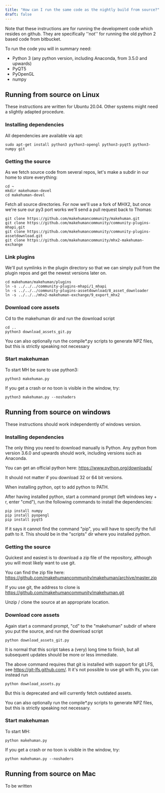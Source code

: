 ```yaml
---
title: "How can I run the same code as the nightly build from source?"
draft: false
---
```


Note that these instructions are for running the development code which resides on github. They are specifically ''not'' for running the old python 2 based code from bitbucket. 

To run the code you will in summary need:

* Python 3 (any python version, including Anaconda, from 3.5.0 and upwards)
* PyQT5
* PyOpenGL
* numpy

## Running from source on Linux

These instructions are written for Ubuntu 20.04. Other systems might need a slightly adapted procedure.

### Installing dependencies

All dependencies are available via apt:

    sudo apt-get install python3 python3-opengl python3-pyqt5 python3-numpy git 

### Getting the source

As we fetch source code from several repos, let's make a subdir in our home to store everything:

    cd ~
    mkdir makehuman-devel
    cd makehuman-devel

Fetch all source directories. For now we'll use a fork of MHX2, but once we're sure our py3 port works we'll send a pull request back to Thomas:

    git clone https://github.com/makehumancommunity/makehuman.git
    git clone https://github.com/makehumancommunity/community-plugins-mhapi.git
    git clone https://github.com/makehumancommunity/community-plugins-assetdownload.git
    git clone https://github.com/makehumancommunity/mhx2-makehuman-exchange

### Link plugins

We'll put symlinks in the plugin directory so that we can simply pull from the plugin repos and get the newest versions later on.

    cd makehuman/makehuman/plugins
    ln -s ../../../community-plugins-mhapi/1_mhapi
    ln -s ../../../community-plugins-assetdownload/8_asset_downloader
    ln -s ../../../mhx2-makehuman-exchange/9_export_mhx2

### Download core assets

Cd to the makehuman dir and run the download script

    cd ..
    python3 download_assets_git.py

You can also optionally run the compile*.py scripts to generate NPZ files, but this is strictly speaking not necessary

### Start makehuman

To start MH be sure to use python3:

    python3 makehuman.py

If you get a crash or no toon is visible in the window, try:

    python3 makehuman.py --noshaders

## Running from source on windows

These instructions should work independently of windows version. 

### Installing dependencies

The only thing you need to download manually is Python. Any python from version 3.6.0 and upwards should work, including versions such as Anaconda. 

You can get an official python here: https://www.python.org/downloads/

It should not matter if you download 32 or 64 bit versions. 

When installing python, opt to add python to PATH. 

After having installed python, start a command prompt (left windows key + r, enter "cmd"), run the following commands to install the dependencies:

    pip install numpy
    pip install pyopengl
    pip install pyqt5

If it says it cannot find the command "pip", you will have to specify the full path to it. This should be in the "scripts" dir where you installed python.

### Getting the source

Quickest and easiest is to download a zip file of the repository, although you will most likely want to use git. 

You can find the zip file here: https://github.com/makehumancommunity/makehuman/archive/master.zip

If you use git, the address to clone is https://github.com/makehumancommunity/makehuman.git

Unzip / clone the source at an appropriate location. 

### Download core assets

Again start a command prompt, "cd" to the "makehuman" subdir of where you put the source, and run the download script

    python download_assets_git.py

It is normal that this script takes a (very) long time to finish, but all subsequent updates should be more or less immediate. 

The above command requires that git is installed with support for git LFS, see https://git-lfs.github.com/. It it's not possible to use git with lfs, you can instead run

    python download_assets.py

But this is deprecated and will currently fetch outdated assets.

You can also optionally run the compile*.py scripts to generate NPZ files, but this is strictly speaking not necessary.

### Start makehuman

To start MH:

    python makehuman.py

If you get a crash or no toon is visible in the window, try:

    python makehuman.py --noshaders

## Running from source on Mac

To be written